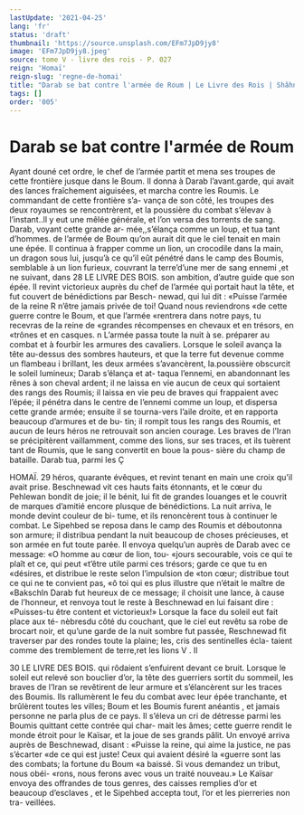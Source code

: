 ```yaml
---
lastUpdate: '2021-04-25'
lang: 'fr'
status: 'draft'
thumbnail: 'https://source.unsplash.com/EFm7JpD9jy8'
image: 'EFm7JpD9jy8.jpeg'
source: tome V - livre des rois - P. 027
reign: 'Homaï'
reign-slug: 'regne-de-homai'
title: "Darab se bat contre l'armée de Roum | Le Livre des Rois | Shâhnâmeh"
tags: []
order: '005'
---
```


# Darab se bat contre l'armée de Roum

Ayant douné cet ordre, le chef de l’armée partit
et mena ses troupes de cette frontière jusque dans le Boum. Il donna à Darab l’avant.garde, qui avait des lances fraîchement aiguisées, et marcha contre
les Roumis. Le commandant de cette frontière s’a- vança de son côté, les troupes des deux royaumes
se rencontrèrent, et la poussière du combat s’élevav
à l’instant..ll y eut une mêlée générale, et l’on versa
des torrents de sang. Darab, voyant cette grande ar- mée,,s’élança comme un loup, et tua tant d’hommes.
de l’armée de Boum qu’on aurait dit que le ciel
tenait en main une épée. Il continua à frapper comme
un lion, un crocodile dans la main, un dragon sous lui, jusqu’à ce qu’il eût pénétré dans le camp des
Boumis, semblable à un lion furieux, couvrant la terre’d’une mer de sang ennemi ,et ne suivant, dans
28 LE LIVRE DES BOIS.
son ambition, d’autre guide que son épée. Il revint
victorieux auprès du chef de l’armée qui portait
haut la tête, et fut couvert de bénédictions par Besch- newad, qui lui dit : «Puisse l’armée de la reine
R n’être jamais privée de toi! Quand nous reviendrons
«de cette guerre contre le Boum, et que l’armée «rentrera dans notre pays, tu recevras de la reine de «grandes récompenses en chevaux et en trésors, en «trônes et en casques. n
L’armée passa toute la nuit à se. préparer au combat
et à fourbir les armures des cavaliers. Lorsque le
soleil avança la tête au-dessus des sombres hauteurs,
et que la terre fut devenue comme un flambeau i brillant, les deux armées s’avancèrent, la.poussière
obscurcit le soleil lumineux; Darab s’élança et at-
taqua l’ennemi, en abandonnant les rênes à son
cheval ardent; il ne laissa en vie aucun de ceux qui
sortaient des rangs des Roumis; il laissa en vie peu de braves qui frappaient avec l’épée; il pénétra dans
le centre de l’ennemi comme un loup, et dispersa cette grande armée; ensuite il se tourna-vers l’aile droite, et en rapporta beaucoup d’armures et de bu- tin; il rompit tous les rangs des Roumis, et aucun de leurs héros ne retrouvait son ancien courage. Les braves de l’Iran se précipitèrent vaillamment, comme des lions, sur ses traces, et ils tuèrent tant de Roumis, que le sang convertit en boue la pous- sière du champ de bataille. Darab tua, parmi les
Ç

HOMAÏ. 29 héros, quarante évêques, et revint tenant en main
une croix qu’il avait prise. Beschnewad vit ces hauts
faits étonnants, et le cœur du Pehlewan bondit de
joie; il le bénit, lui fit de grandes louanges et le
couvrit de marques d’amitié encore plusque de bénédictions.
La nuit arriva, le monde devint couleur de bi- tume, et ils renoncèrent tous à continuer le combat. Le Sipehbed se reposa dans le camp des Roumis et déboutonna son armure; il distribua pendant la nuit beaucoup de choses précieuses, et son armée en fut toute parée. Il envoya quelqu’un auprès de Darab
avec ce message: «O homme au cœur de lion, tou- «jours secourable, vois ce qui te plaît et ce, qui peut «t’être utile parmi ces trésors; garde ce que tu en «désires, et distribue le reste selon l’impulsion de
«ton cœur; distribue tout ce qui ne te convient pas, «ô toi qui es plus illustre que n’était le maître de «Bakschln Darab fut heureux de ce message; il choisit une lance, à cause de l’honneur, et renvoya tout le reste à Beschnewad en lui faisant dire : «Puisses-tu être content et victorieux!»
Lorsque la face du soleil eut fait place aux té- nèbresdu côté du couchant, que le ciel eut revêtu
sa robe de brocart noir, et qu’une garde de la nuit
sombre fut passée, Reschnewad fit traverser par des rondes toute la plaine; les, cris des sentinelles écla- taient comme des tremblement de terre,ret les lions
V . Il

30 LE LIVRE DES BOIS.
qui rôdaient s’enfuirent devant ce bruit. Lorsque le soleil eut relevé son bouclier d’or, la tête des guerriers
sortit du sommeil, les braves de l’Iran se revêtirent
de leur armure et s’élancèrent sur les traces des Boumis. Ils rallumèrent le feu du combat avec leur épée tranchante, et brûlèrent toutes les villes; Boum
et les Boumis furent anéantis , et jamais personne ne parla plus de ce pays. Il s’éleva un cri de détresse
parmi les Boumis quittant cette contrée qui char- mait les âmes; cette guerre rendit le monde étroit
pour le Kaïsar, et la joue de ses grands pâlit. Un envoyé arriva auprès de Beschnewad, disant : «Puisse la reine, qui aime la justice, ne pas s’écarter
«de ce qui est juste! Ceux qui avaient désiré la «guerre sont las des combats; la fortune du Boum «a baissé. Si vous demandez un tribut, nous obéi- «rons, nous ferons avec vous un traité nouveau.»
Le Kaïsar envoya des offrandes de tous genres, des caisses remplies d’or et beaucoup d’esclaves , et le
Sipehbed accepta tout, l’or et les pierreries non tra- veillées.
